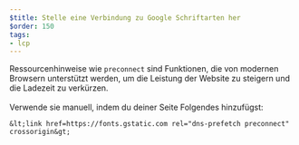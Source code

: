 ```yaml
---
$title: Stelle eine Verbindung zu Google Schriftarten her
$order: 150
tags:
- lcp
---
```


Ressourcenhinweise wie `preconnect` sind Funktionen, die von modernen Browsern unterstützt werden, um die Leistung der Website zu steigern und die Ladezeit zu verkürzen. <br><br> Verwende sie manuell, indem du deiner Seite Folgendes hinzufügst:

```
&lt;link href=https://fonts.gstatic.com rel="dns-prefetch preconnect" crossorigin&gt;
```
